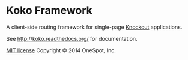 # Koko Framework
A client-side routing framework for single-page [Knockout](http://knockoutjs.com/) applications.

See http://koko.readthedocs.org/ for documentation.

[MIT license](http://www.opensource.org/licenses/mit-license.php)
Copyright © 2014 OneSpot, Inc.

